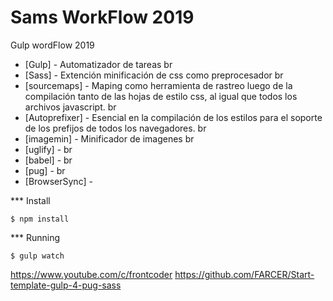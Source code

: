 # Sams WorkFlow 2019

Gulp wordFlow 2019

* [Gulp] - Automatizador de tareas
br
* [Sass] - Extención minificación de css como preprocesador
br
* [sourcemaps] - Maping como herramienta de rastreo luego de la compilación tanto de las hojas de estilo css, al igual que todos los archivos javascript.
br
* [Autoprefixer] - Esencial en la compilación de los estilos para el soporte de los prefijos de todos los navegadores.
br
* [imagemin] - Minificador de imagenes
br
* [uglify] -
br
* [babel] -
br
* [pug] -
br
* [BrowserSync] -


*** Install
```shell
$ npm install
```

*** Running
```shell
$ gulp watch
```

https://www.youtube.com/c/frontcoder
https://github.com/FARCER/Start-template-gulp-4-pug-sass